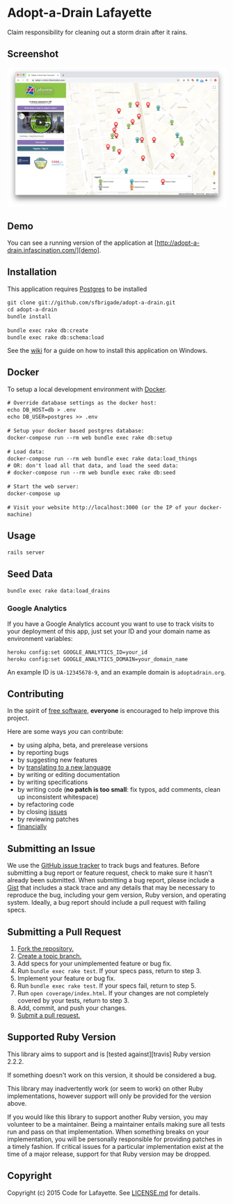 # Adopt-a-Drain Lafayette

Claim responsibility for cleaning out a storm drain after it rains.

## Screenshot
![Adopt-a-Drain](/adopt.png "Adopt-a-Drain")

## Demo
You can see a running version of the application at
[http://adopt-a-drain.infascination.com/][demo].

[demo]: http://adopt-a-drain.infascination.com/

## Installation
This application requires [Postgres](http://www.postgresql.org/) to be installed

    git clone git://github.com/sfbrigade/adopt-a-drain.git
    cd adopt-a-drain
    bundle install

    bundle exec rake db:create
    bundle exec rake db:schema:load

See the [wiki](https://github.com/sfbrigade/adopt-a-drain/wiki/Windows-Development-Environment) for a guide on how to install this application on Windows.

## Docker

To setup a local development environment with
[Docker](https://docs.docker.com/engine/installation/).   

```
# Override database settings as the docker host:
echo DB_HOST=db > .env
echo DB_USER=postgres >> .env

# Setup your docker based postgres database:
docker-compose run --rm web bundle exec rake db:setup

# Load data:
docker-compose run --rm web bundle exec rake data:load_things
# OR: don't load all that data, and load the seed data:
# docker-compose run --rm web bundle exec rake db:seed

# Start the web server:
docker-compose up

# Visit your website http://localhost:3000 (or the IP of your docker-machine)
```

## Usage
    rails server

## Seed Data
    bundle exec rake data:load_drains

### Google Analytics
If you have a Google Analytics account you want to use to track visits to your
deployment of this app, just set your ID and your domain name as environment
variables:

    heroku config:set GOOGLE_ANALYTICS_ID=your_id
    heroku config:set GOOGLE_ANALYTICS_DOMAIN=your_domain_name

An example ID is `UA-12345678-9`, and an example domain is `adoptadrain.org`.

## Contributing
In the spirit of [free software][free-sw], **everyone** is encouraged to help
improve this project.

[free-sw]: http://www.fsf.org/licensing/essays/free-sw.html

Here are some ways *you* can contribute:

* by using alpha, beta, and prerelease versions
* by reporting bugs
* by suggesting new features
* by [translating to a new language][locales]
* by writing or editing documentation
* by writing specifications
* by writing code (**no patch is too small**: fix typos, add comments, clean up
  inconsistent whitespace)
* by refactoring code
* by closing [issues][]
* by reviewing patches
* [financially][]

[locales]: https://github.com/sfbrigade/adopt-a-drain/tree/master/config/locales
[issues]: https://github.com/sfbrigade/adopt-a-drain/issues
[financially]: https://secure.sfbrigade.org/page/contribute

## Submitting an Issue
We use the [GitHub issue tracker][issues] to track bugs and features. Before
submitting a bug report or feature request, check to make sure it hasn't
already been submitted. When submitting a bug report, please include a [Gist][]
that includes a stack trace and any details that may be necessary to reproduce
the bug, including your gem version, Ruby version, and operating system.
Ideally, a bug report should include a pull request with failing specs.

[gist]: https://gist.github.com/

## Submitting a Pull Request
1. [Fork the repository.][fork]
2. [Create a topic branch.][branch]
3. Add specs for your unimplemented feature or bug fix.
4. Run `bundle exec rake test`. If your specs pass, return to step 3.
5. Implement your feature or bug fix.
6. Run `bundle exec rake test`. If your specs fail, return to step 5.
7. Run `open coverage/index.html`. If your changes are not completely covered
   by your tests, return to step 3.
8. Add, commit, and push your changes.
9. [Submit a pull request.][pr]

[fork]: http://help.github.com/fork-a-repo/
[branch]: https://guides.github.com/introduction/flow/
[pr]: http://help.github.com/send-pull-requests/

## Supported Ruby Version
This library aims to support and is [tested against][travis] Ruby version 2.2.2.

If something doesn't work on this version, it should be considered a bug.

This library may inadvertently work (or seem to work) on other Ruby
implementations, however support will only be provided for the version above.

If you would like this library to support another Ruby version, you may
volunteer to be a maintainer. Being a maintainer entails making sure all tests
run and pass on that implementation. When something breaks on your
implementation, you will be personally responsible for providing patches in a
timely fashion. If critical issues for a particular implementation exist at the
time of a major release, support for that Ruby version may be dropped.

## Copyright
Copyright (c) 2015 Code for Lafayette. See [LICENSE.md](https://github.com/sfbrigade/adopt-a-drain/blob/master/LICENSE.md) for details.

[license]: https://github.com/sfbrigade/adopt-a-drain/blob/master/LICENSE.md

